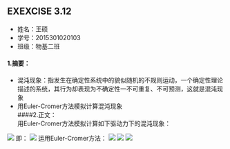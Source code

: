 ## EXEXCISE 3.12    
* 姓名：王硕
* 学号：2015301020103
* 班级：物基二班    
#### 1.摘要：
* 混沌现象：指发生在确定性系统中的貌似随机的不规则运动，一个确定性理论描述的系统，其行为却表现为不确定性一不可重复、不可预测，这就是混沌现象
* 用Euler-Cromer方法模拟计算混沌现象    
####2.正文：    
用Euler-Cromer方法模拟计算如下驱动力下的混沌现象：
<img src="http://latex.codecogs.com/gif.latex?\frac{\mathrm{d}\,\theta\,^{2}}{\mathrm{d}\,t^2}=-\frac{g}{l}sin\theta\,-q\frac{\mathrm{d}\,\theta\,}{\mathrm{d}\,t}+F_{D}sin(\Omega\,_{D}t)">    
即：    
<img src="http://latex.codecogs.com/gif.latex?\frac{\mathrm{d} \omega}{\mathrm{d} t}=-\frac{g}{l}sin\theta -q\frac{\mathrm{d} \theta }{\mathrm{d} t}+F_{D}sin(\Omega _{D}t)">     
运用Euler-Cromer方法：    
<img src="http://latex.codecogs.com/gif.latex?\omega_{i+1}=\omega_{i}-[(\frac{g}{l})sin\theta_{i}-q\omega_{i}+F_{D}sin(\Omega_{D})]\Delta t">   
<img src="http://latex.codecogs.com/gif.latex?\theta_{i+1}=\theta_{i}+\omega_{i+1}\Delta t">
<img src="http://latex.codecogs.com/gif.latex?t_{i+1}=t_{i}+\Delta t">

   
       


    

